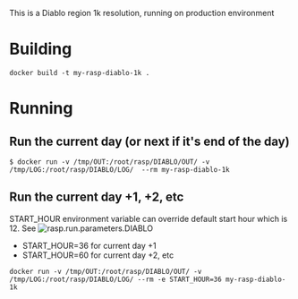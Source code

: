 This is a Diablo region 1k resolution, running on production environment

# Building

```
docker build -t my-rasp-diablo-1k .
```

# Running
## Run the current day (or next if it's end of the day)

```
$ docker run -v /tmp/OUT:/root/rasp/DIABLO/OUT/ -v /tmp/LOG:/root/rasp/DIABLO/LOG/  --rm my-rasp-diablo-1k
```

## Run the current day +1, +2, etc

START_HOUR environment variable can override default start hour which is 12. See ![rasp.run.parameters.DIABLO](DIABLO/rasp.run.parameters.DIABLO)

* START_HOUR=36 for current day +1
* START_HOUR=60 for current day +2, etc

```
docker run -v /tmp/OUT:/root/rasp/DIABLO/OUT/ -v /tmp/LOG:/root/rasp/DIABLO/LOG/ --rm -e START_HOUR=36 my-rasp-diablo-1k
```
